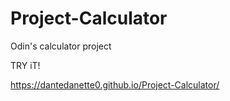 # Project-Calculator
Odin's calculator project

TRY iT!

https://dantedanette0.github.io/Project-Calculator/
